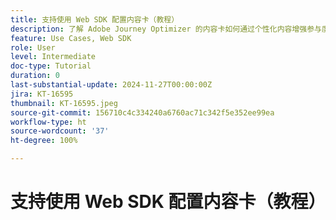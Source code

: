 ```yaml
---
title: 支持使用 Web SDK 配置内容卡（教程）
description: 了解 Adobe Journey Optimizer 的内容卡如何通过个性化内容增强参与度，其中涵盖优势、实施、用例和技巧。
feature: Use Cases, Web SDK
role: User
level: Intermediate
doc-type: Tutorial
duration: 0
last-substantial-update: 2024-11-27T00:00:00Z
jira: KT-16595
thumbnail: KT-16595.jpeg
source-git-commit: 156710c4c334240a6760ac71c342f5e352ee99ea
workflow-type: ht
source-wordcount: '37'
ht-degree: 100%

---
```



# 支持使用 Web SDK 配置内容卡（教程）

